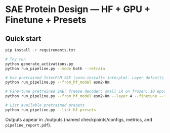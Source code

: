 
# SAE Protein Design — HF + GPU + Finetune + Presets

## Quick start
```bash
pip install -r requirements.txt

# Toy run
python generate_activations.py
python run_pipeline.py --mode both --retrain

# Use pretrained InterPLM SAE (auto-installs interplm). Layer defaults via preset.
python run_pipeline.py --from_hf_model esm2-8m

# Fine-tune pretrained SAE; freeze decoder; small LR on frozen; 10 epochs
python run_pipeline.py --from_hf_model esm2-8m --layer 4 --finetune --freeze decoder --lr-mult 0.1 --epochs 10

# List available pretrained presets
python run_pipeline.py --list-hf-presets
```
Outputs appear in ./outputs (named checkpoints/configs, metrics, and `pipeline_report.pdf`).
